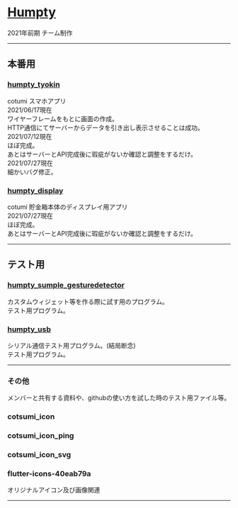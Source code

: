 # [Humpty](https://github.com/WAsub/Humpty/edit/main)
2021年前期  チーム制作
***
## 本番用
### [humpty_tyokin](https://github.com/WAsub/Humpty/edit/main/humpty_tyokin)
  cotumi スマホアプリ  
  2021/06/17現在  
  ワイヤーフレームをもとに画面の作成。  
  HTTP通信にてサーバーからデータを引き出し表示させることは成功。  
  2021/07/12現在  
  ほぼ完成。  
  あとはサーバーとAPI完成後に瑕疵がないか確認と調整をするだけ。  
  2021/07/27現在  
  細かいバグ修正。  
### [humpty_display](https://github.com/WAsub/Humpty/edit/main/humpty_display)
  cotumi 貯金箱本体のディスプレイ用アプリ  
  2021/07/27現在  
  ほぼ完成。  
  あとはサーバーとAPI完成後に瑕疵がないか確認と調整をするだけ。
***
## テスト用
### [humpty_sumple_gesturedetector](https://github.com/WAsub/Humpty/edit/main/humpty_sumple_gesturedetector)
  カスタムウィジェット等を作る際に試す用のプログラム。  
  テスト用プログラム。  
### [humpty_usb](https://github.com/WAsub/Humpty/edit/main/humpty_usb)
  シリアル通信テスト用プログラム。(結局断念)  
  テスト用プログラム。  
***
### その他
  メンバーと共有する資料や、githubの使い方を試した時のテスト用ファイル等。  
### cotsumi_icon  
### cotsumi_icon_ping  
### cotsumi_icon_svg  
### flutter-icons-40eab79a  
  オリジナルアイコン及び画像関連
***
